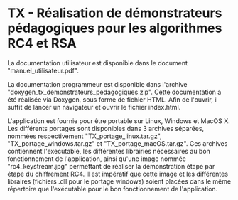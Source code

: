 TX - Réalisation de démonstrateurs pédagogiques pour les algorithmes RC4 et RSA
===============================================================================

La documentation utilisateur est disponible dans le document "manuel_utilisateur.pdf".

La documentation programmeur est disponible dans l'archive "doxygen_tx_demonstrateurs_pedagogiques.zip".
Cette documentation a été réalisée via Doxygen, sous forme de fichier HTML.
Afin de l'ouvrir, il suffit de lancer un navigateur et ouvrir le fichier index.html.

L'application est fournie pour être portable sur Linux, Windows et MacOS X. Les différents portages sont disponibles dans 3 archives séparées, nommées respectivement "TX_portage_linux.tar.gz", "TX_portage_windows.tar.gz" et "TX_portage_macOS.tar.gz".
Ces archives contiennent l'executable, les différentes librairies nécessaires au bon fonctionnement de l'application, ainsi qu'une image nommée "rc4_keystream.jpg" permettant de réaliser la démonstration étape par étape du chiffrement RC4. Il est impératif que cette image et les différentes libraires (fichiers .dll pour le portage windows) soient placées dans le même répertoire que l'exécutable pour le bon fonctionnement de l'application.
